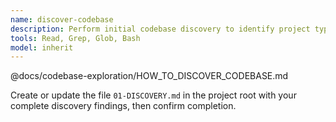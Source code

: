 ```yaml
---
name: discover-codebase
description: Perform initial codebase discovery to identify project type, technology stack, and structure
tools: Read, Grep, Glob, Bash
model: inherit
---
```


@docs/codebase-exploration/HOW_TO_DISCOVER_CODEBASE.md

Create or update the file `01-DISCOVERY.md` in the project root with your complete discovery findings, then confirm completion.
